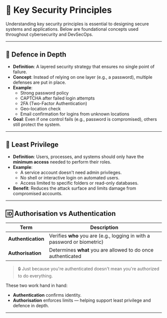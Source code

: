 # 🔐 Key Security Principles

Understanding key security principles is essential to designing secure systems and applications. Below are foundational concepts used throughout cybersecurity and DevSecOps.

---

## 🧱 Defence in Depth

- **Definition**: A layered security strategy that ensures no single point of failure.
- **Concept**: Instead of relying on one layer (e.g., a password), multiple defenses are put in place.
- **Example**:
  - Strong password policy
  - CAPTCHA after failed login attempts
  - 2FA (Two-Factor Authentication)
  - Geo-location check
  - Email confirmation for logins from unknown locations
- **Goal**: Even if one control fails (e.g., password is compromised), others still protect the system.

---

## 🔐 Least Privilege

- **Definition**: Users, processes, and systems should only have the **minimum access** needed to perform their roles.
- **Example**:
  - A service account doesn't need admin privileges.
  - No shell or interactive login on automated users.
  - Access limited to specific folders or read-only databases.
- **Benefit**: Reduces the attack surface and limits damage from compromised accounts.

---

## 🆔 Authorisation vs Authentication

| Term           | Description |
|----------------|-------------|
| **Authentication** | Verifies **who** you are (e.g., logging in with a password or biometric) |
| **Authorisation**  | Determines **what** you are allowed to do once authenticated |

> 🔒 Just because you're authenticated doesn't mean you're authorized to do everything.

These two work hand in hand:
- **Authentication** confirms identity.
- **Authorisation** enforces limits — helping support least privilege and defence in depth.

---